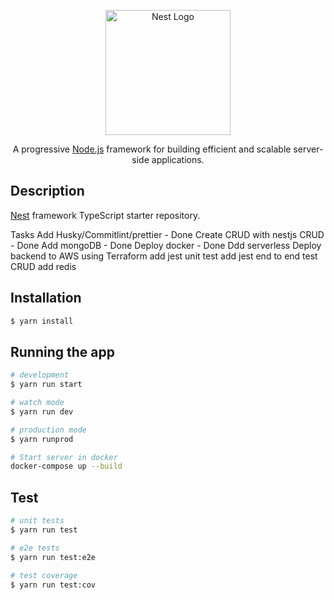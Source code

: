 <p align="center">
  <a href="http://nestjs.com/" target="blank"><img src="https://nestjs.com/img/logo-small.svg" width="200" alt="Nest Logo" /></a>
</p>

[circleci-image]: https://img.shields.io/circleci/build/github/nestjs/nest/master?token=abc123def456
[circleci-url]: https://circleci.com/gh/nestjs/nest

  <p align="center">A progressive <a href="http://nodejs.org" target="_blank">Node.js</a> framework for building efficient and scalable server-side applications.</p>
    <p align="center">

## Description

[Nest](https://github.com/nestjs/nest) framework TypeScript starter repository.

Tasks
Add Husky/Commitlint/prettier - Done 
Create CRUD with nestjs CRUD - Done 
Add mongoDB - Done
Deploy docker - Done
Ddd serverless 
Deploy backend to AWS using Terraform
add jest unit test 
add jest end to end test CRUD 
add redis

## Installation

```bash
$ yarn install
```

## Running the app

```bash
# development
$ yarn run start

# watch mode
$ yarn run dev

# production mode
$ yarn runprod

# Start server in docker
docker-compose up --build
```

## Test

```bash
# unit tests
$ yarn run test

# e2e tests
$ yarn run test:e2e

# test coverage
$ yarn run test:cov
```
